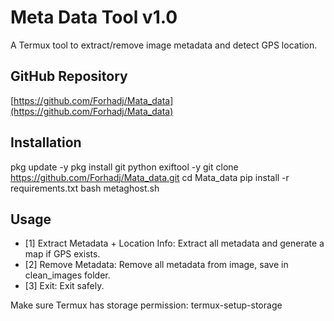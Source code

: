# Meta Data Tool v1.0

A Termux tool to extract/remove image metadata and detect GPS location.

## GitHub Repository
[https://github.com/Forhadj/Mata_data](https://github.com/Forhadj/Mata_data)

## Installation
pkg update -y
pkg install git python exiftool -y
git clone https://github.com/Forhadj/Mata_data.git
cd Mata_data
pip install -r requirements.txt
bash metaghost.sh

## Usage
- [1] Extract Metadata + Location Info: Extract all metadata and generate a map if GPS exists.
- [2] Remove Metadata: Remove all metadata from image, save in clean_images folder.
- [3] Exit: Exit safely.

Make sure Termux has storage permission:
termux-setup-storage
